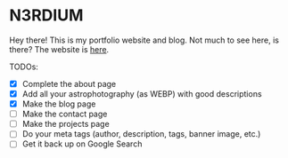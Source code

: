 # N3RDIUM
Hey there! This is my portfolio website and blog. Not much to see here, is there?
The website is [here](https://n3rdium.dev).

TODOs:
- [x] Complete the about page
- [x] Add all your astrophotography (as WEBP) with good descriptions
- [x] Make the blog page
- [ ] Make the contact page
- [ ] Make the projects page
- [ ] Do your meta tags (author, description, tags, banner image, etc.)
- [ ] Get it back up on Google Search

